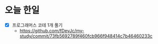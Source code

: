 # 오늘 한일

- [x]  프로그래머스 코테 1개 풀기
    - https://github.com/fDevJc/my-study/commit/73fb5692789f460fcb966f948414c7b46460233c